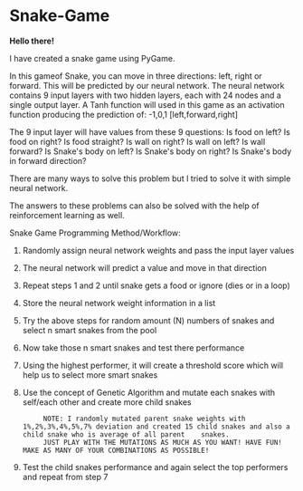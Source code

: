 # Snake-Game

<B> Hello there! </B>

I have created a snake game using PyGame.

In this gameof Snake, you can move in three directions: left, right or forward. This will be predicted by our neural network.
The neural network contains 9 input layers with two hidden layers, each with 24 nodes and a single output layer.
A Tanh function will used in this game as an activation function producing the prediction of: -1,0,1 [left,forward,right]

The 9 input layer will have values from these 9 questions:
Is food on left?
Is food on right?
Is food straight?
Is wall on right?
Is wall on left?
Is wall forward?
Is Snake's body on left?
Is Snake's body on right?
Is Snake's body in forward direction?

There are many ways to solve this problem but I tried to solve it with simple neural network.

The answers to these problems can also be solved with the help of reinforcement learning as well.

Snake Game Programming Method/Workflow:
1. Randomly assign neural network weights and pass the input layer values
2. The neural network will predict a value and move in that direction 
3. Repeat steps 1 and 2 until snake gets a food or ignore (dies or in a loop)
4. Store the neural network weight information in a list
5. Try the above steps for random amount (N) numbers of snakes and select n smart snakes from the pool
6. Now take those n smart snakes and test there performance
7. Using the highest performer, it will create a threshold score which will help us to select more smart snakes 
8. Use the concept of Genetic Algorithm and mutate each snakes with self/each other and create more child snakes

            NOTE: I randomly mutated parent snake weights with 1%,2%,3%,4%,5%,7% deviation and created 15 child snakes and also a child snake who is average of all parent    snakes. 
            JUST PLAY WITH THE MUTATIONS AS MUCH AS YOU WANT! HAVE FUN! MAKE AS MANY OF YOUR COMBINATIONS AS POSSIBLE!

9. Test the child snakes performance and again select the top performers and repeat from step 7
